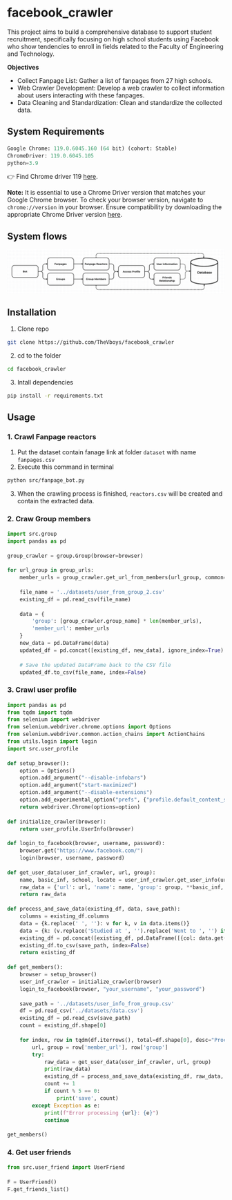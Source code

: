 # facebook_crawler
This project aims to build a comprehensive database to support student recruitment, specifically focusing on high school students using Facebook who show tendencies to enroll in fields related to the Faculty of Engineering and Technology.

**Objectives**
- Collect Fanpage List: Gather a list of fanpages from 27 high schools.
- Web Crawler Development: Develop a web crawler to collect information about users interacting with these fanpages.
- Data Cleaning and Standardization: Clean and standardize the collected data.

## System Requirements

```python
Google Chrome: 119.0.6045.160 (64 bit) (cohort: Stable)
ChromeDriver: 119.0.6045.105 
python=3.9
```

👉 Find Chrome driver 119 [here](https://googlechromelabs.github.io/chrome-for-testing/).

**Note:** It is essential to use a Chrome Driver version that matches your Google Chrome browser. To check your browser version, navigate to `chrome://version` in your browser. Ensure compatibility by downloading the appropriate Chrome Driver version [here](https://chromedriver.chromium.org/downloads).

## System flows

<p align="center">
    
<img src="https://github.com/TheVboys/facebook_crawler/blob/main/assest/crawl_flow.png"  alt="System flow">

</p>

## Installation

1. Clone repo   
```bash
git clone https://github.com/TheVboys/facebook_crawler
```
2. cd to the folder
```bash
cd facebook_crawler
```
3. Intall dependencies
```bash
pip install -r requirements.txt
```

## Usage

### 1. Crawl Fanpage reactors

1. Put the dataset contain fanage link at folder `dataset` with name `fanpages.csv`
2. Execute this command in terminal
```bash
python src/fanpage_bot.py
```
3. When the crawling process is finished, `reactors.csv` will be created and contain the extracted data.

### 2. Craw Group members

```python
import src.group
import pandas as pd

group_crawler = group.Group(browser=browser)

for url_group in group_urls:
    member_urls = group_crawler.get_url_from_members(url_group, common=True, max_user=20)

    file_name = '../datasets/user_from_group_2.csv'
    existing_df = pd.read_csv(file_name)

    data = {
        'group': [group_crawler.group_name] * len(member_urls),
        'member_url': member_urls
    }
    new_data = pd.DataFrame(data)
    updated_df = pd.concat([existing_df, new_data], ignore_index=True)

    # Save the updated DataFrame back to the CSV file
    updated_df.to_csv(file_name, index=False)
```

### 3. Crawl user profile

```python
import pandas as pd
from tqdm import tqdm
from selenium import webdriver
from selenium.webdriver.chrome.options import Options
from selenium.webdriver.common.action_chains import ActionChains
from utils.login import login
import src.user_profile

def setup_browser():
    option = Options()
    option.add_argument("--disable-infobars")
    option.add_argument("start-maximized")
    option.add_argument("--disable-extensions")
    option.add_experimental_option("prefs", {"profile.default_content_setting_values.notifications": 1})
    return webdriver.Chrome(options=option)

def initialize_crawler(browser):
    return user_profile.UserInfo(browser)

def login_to_facebook(browser, username, password):
    browser.get("https://www.facebook.com/")
    login(browser, username, password)

def get_user_data(user_inf_crawler, url, group):
    name, basic_inf, school, locate = user_inf_crawler.get_user_info(url)
    raw_data = {'url': url, 'name': name, 'group': group, **basic_inf, **school, **locate}
    return raw_data

def process_and_save_data(existing_df, data, save_path):
    columns = existing_df.columns
    data = {k.replace(' ', ''): v for k, v in data.items()}
    data = {k: (v.replace('Studied at ', '').replace('Went to ', '') if k in ['Highschool', 'College'] else v) for k, v in data.items()}
    existing_df = pd.concat([existing_df, pd.DataFrame([{col: data.get(col, None) for col in columns}])], ignore_index=True)
    existing_df.to_csv(save_path, index=False)
    return existing_df

def get_members():
    browser = setup_browser()
    user_inf_crawler = initialize_crawler(browser)
    login_to_facebook(browser, "your_username", "your_password")
    
    save_path = '../datasets/user_info_from_group.csv'
    df = pd.read_csv('../datasets/data.csv')
    existing_df = pd.read_csv(save_path)
    count = existing_df.shape[0]
    
    for index, row in tqdm(df.iterrows(), total=df.shape[0], desc="Processing rows"):
        url, group = row['member_url'], row['group']
        try:
            raw_data = get_user_data(user_inf_crawler, url, group)
            print(raw_data)
            existing_df = process_and_save_data(existing_df, raw_data, save_path)
            count += 1
            if count % 5 == 0:
                print('save', count)
        except Exception as e:
            print(f"Error processing {url}: {e}")
            continue

get_members()
```

### 4. Get user friends

```python
from src.user_friend import UserFriend

F = UserFriend()
F.get_friends_list()
``` 

